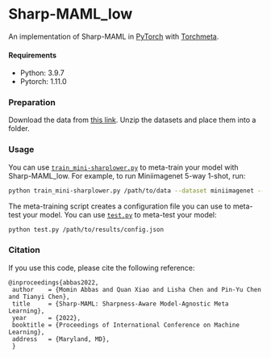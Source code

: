 # Sharp-MAML_low

An implementation of Sharp-MAML in [PyTorch](https://pytorch.org/) with [Torchmeta](https://github.com/tristandeleu/pytorch-meta).

#### Requirements
* Python: 3.9.7
* Pytorch: 1.11.0

### Preparation
Download the data from [this link](https://drive.google.com/drive/folders/1OT8mNSKoTvhgT3dE1g545LrPuUjLVcfJ?usp=sharing). Unzip the datasets and place them into a folder.

### Usage
You can use [`train_mini-sharplower.py`](train_mini-sharplower.py) to meta-train your model with Sharp-MAML_low. For example, to run Miniimagenet 5-way 1-shot, run:
```bash
python train_mini-sharplower.py /path/to/data --dataset miniimagenet --num-ways 5 --num-shots 1 --use-cuda --step-size 0.1 --batch-size 4 --num-workers 8 --num-epochs 600 --output-folder /path/to/results --num-steps 5 --alpha 0.0005
```
The meta-training script creates a configuration file you can use to meta-test your model. You can use [`test.py`](test.py) to meta-test your model:
```bash
python test.py /path/to/results/config.json
```

### Citation
If you use this code, please cite the following reference:
```
@inproceedings{abbas2022,
 author    = {Momin Abbas and Quan Xiao and Lisha Chen and Pin-Yu Chen and Tianyi Chen},
 title     = {Sharp-MAML: Sharpness-Aware Model-Agnostic Meta Learning},
 year      = {2022},
 booktitle = {Proceedings of International Conference on Machine Learning},
 address   = {Maryland, MD},
 }
